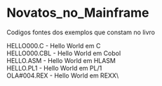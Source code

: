 # Novatos_no_Mainframe
Codigos fontes dos exemplos que constam no livro

HELLO000.C - Hello World em C\
HELLO000.CBL - Hello World em Cobol\
HELLO.ASM - Hello World em HLASM\
HELLO.PL1 - Hello World em PL/1\
OLA#004.REX - Hello World em REXX\

